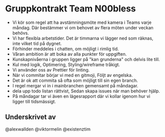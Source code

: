 # Gruppkontrakt Team N00bless

- Vi kör som regel att ha avstämningsmöte med kamera i Teams varje måndag. Där bestämmer vi om behovet av flera möten under veckan behövs.
- Vi har flexibla arbetstider. Det är timmarna vi lägger ned som räknas, inte vilket tid på dygnet.
- Förhinder meddeles i chatten, om möjligt i rimlig tid.
- Våran ambition är att boka av alla punkter för uppgiften.
- Kunskapnivåerna i gruppen ligger på "kan grunderna" och delvis lite till.
- Kul med logik, Optimering, Styling/wireframe tråkigt.
- Vi använder oss av Prettier för linting.
- När vi commitar börjar vi med en gitmoji, Följt av engelska.
- Det är ok att commita så ofta som möjligt till sin egen branch.
- I regel mergar vi in i mainbranchen gemensamt på måndagar.
- dela upp todo listan rättvist, Sedan skapa issues när man behöver hjälp.
- På måndagar tar vi även en lägesrapport där vi kollar igenom hur vi ligger till tidsmässigt.

## Underskrivet av

@alexwallden
@viktormelin
@existenztim
